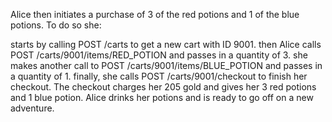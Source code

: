 Alice then initiates a purchase of 3 of the red potions and 1 of the blue potions. To do so she:

starts by calling POST /carts to get a new cart with ID 9001.
then Alice calls POST /carts/9001/items/RED_POTION and passes in a quantity of 3.
she makes another call to POST /carts/9001/items/BLUE_POTION and passes in a quantity of 1.
finally, she calls POST /carts/9001/checkout to finish her checkout. The checkout charges her 205 gold and gives her 3 red potions and 1 blue potion.
Alice drinks her potions and is ready to go off on a new adventure.
